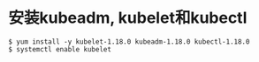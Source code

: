 # 安装kubeadm, kubelet和kubectl

```
$ yum install -y kubelet-1.18.0 kubeadm-1.18.0 kubectl-1.18.0
$ systemctl enable kubelet
```

